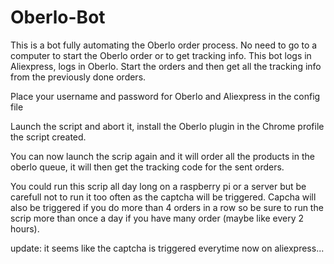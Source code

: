 # Oberlo-Bot

This is a bot fully automating the Oberlo order process. No need to go to a computer to start the Oberlo order or to get tracking info.
This bot logs in Aliexpress, logs in Oberlo. Start the orders and then get all the tracking info from the previously done orders.

Place your username and password for Oberlo and Aliexpress in the config file

Launch the script and abort it, install the Oberlo plugin in the Chrome profile the script created.

You can now launch the scrip again and it will order all the products in the oberlo queue, it will then get the tracking code for the sent orders.

You could run this scrip all day long on a raspberry pi or a server but be carefull not to run it too often as the captcha will be triggered.
Capcha will also be triggered if you do more than 4 orders in a row so be sure to run the scrip more than once a day if you have many order (maybe like every 2 hours).

update: it seems like the captcha is triggered everytime now on aliexpress...

